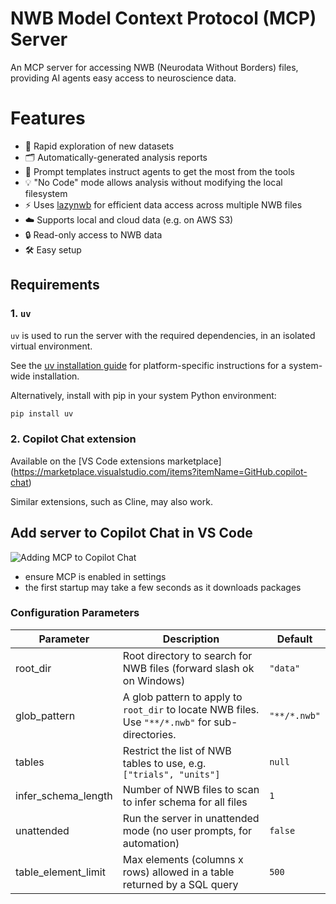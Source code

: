 # NWB Model Context Protocol (MCP) Server

An MCP server for accessing NWB (Neurodata Without Borders) files, providing AI agents easy access to neuroscience data.

# Features
- 🚀 Rapid exploration of new datasets
- 🗂️ Automatically-generated analysis reports
- 🧠 Prompt templates instruct agents to get the most from the tools
- 💡 "No Code" mode allows analysis without modifying the local filesystem
- ⚡️ Uses [lazynwb](https://github.com/NeurodataWithoutBorders/lazynwb) for efficient data access across multiple NWB files
- ☁️ Supports local and cloud data (e.g. on AWS S3)
- 🔒 Read-only access to NWB data
- 🛠️ Easy setup

## Requirements

### 1. `uv`
`uv` is used to run the server with the required dependencies, in an isolated virtual environment.

See the [uv installation guide](https://github.com/astral-sh/uv#installation) for platform-specific instructions for a system-wide installation.

Alternatively, install with pip in your system Python environment:

```sh
pip install uv
```
### 2. Copilot Chat extension 
Available on the [VS Code extensions marketplace]
(https://marketplace.visualstudio.com/items?itemName=GitHub.copilot-chat)

Similar extensions, such as Cline, may also work.

## Add server to Copilot Chat in VS Code

![Adding MCP to Copilot Chat](docs/resources/vscode_mcp_json.gif)

- ensure MCP is enabled in settings
- the first startup may take a few seconds as it downloads packages

### Configuration Parameters

| Parameter            | Description                                                                                      | Default        |
|----------------------|--------------------------------------------------------------------------------------------------|----------------|
| root_dir             | Root directory to search for NWB files (forward slash ok on Windows)                             | `"data"`        |
| glob_pattern         | A glob pattern to apply to `root_dir` to locate NWB files. Use `"**/*.nwb"` for sub-directories. | `"**/*.nwb"`    |
| tables               | Restrict the list of NWB tables to use, e.g. `["trials", "units"]`                            | `null`     |
| infer_schema_length  | Number of NWB files to scan to infer schema for all files                                        | `1`             |
| unattended           | Run the server in unattended mode (no user prompts, for automation)                              | `false`          |
| table_element_limit  | Max elements (columns x rows) allowed in a table returned by a SQL query                         | `500`            |